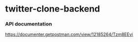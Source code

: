 # twitter-clone-backend

### API documentation
https://documenter.getpostman.com/view/12185264/Tzm8EEvi

